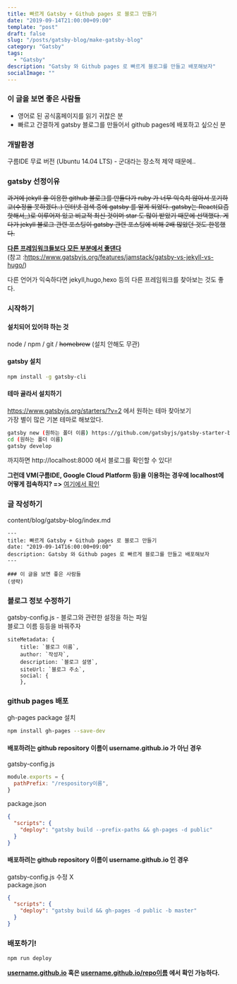 ```yaml
---
title: 빠르게 Gatsby + Github pages 로 블로그 만들기
date: "2019-09-14T21:00:00+09:00"
template: "post"
draft: false
slug: "/posts/gatsby-blog/make-gatsby-blog"
category: "Gatsby"
tags:
  - "Gatsby"
description: "Gatsby 와 Github pages 로 빠르게 블로그를 만들고 배포해보자"
socialImage: ""
---
```

 
### 이 글을 보면 좋은 사람들

- 영어로 된 공식홈페이지를 읽기 귀찮은 분
- 빠르고 간결하게 gatsby 블로그를 만들어서 github pages에 배포하고 싶으신 분

### 개발환경  

구름IDE 무료 버전 (Ubuntu 14.04 LTS) - 군대라는 장소적 제약 때문에..
  
### gatsby 선정이유
  
~~과거에 jekyll 을 이용한 github 블로그를 만들다가 ruby 가 너무 익숙치 않아서 포기하고(수정을 못하겠다..) 인터넷 검색 중에 gatsby 를 알게 되었다. gatsby는 React(요즘 핫해서,,)로 이루어져 있고 비교적 최신 것이며 star 도 많이 받았기 때문에 선택했다. 게다가 jekyll 블로그 관련 포스팅이 gatsby 관련 포스팅에 비해 2배 많았던 것도 한몫했다.~~  

<u>**다른 프레임워크들보다 모든 부분에서 좋댄다**</u>  
(참고 :https://www.gatsbyjs.org/features/jamstack/gatsby-vs-jekyll-vs-hugo/)  

다른 언어가 익숙하다면 jekyll,hugo,hexo 등의 다른 프레임워크를 찾아보는 것도 좋다. 


### 시작하기

#### 설치되어 있어햐 하는 것  

node / npm / git / ~~homebrew~~ (설치 안해도 무관)
 
#### gatsby 설치

```bash
npm install -g gatsby-cli
```

#### 테마 골라서 설치하기

https://www.gatsbyjs.org/starters/?v=2 에서 원하는 테마 찾아보기  
가장 별이 많은 기본 테마로 해보았다.

```bash
gatsby new (원하는 폴더 이름) https://github.com/gatsbyjs/gatsby-starter-blog
cd (원하는 폴더 이름)
gatsby develop
```

까지하면 http://localhost:8000 에서 블로그를 확인할 수 있다!  

**그런데 VM(구름IDE, Google Cloud Platform 등)을 이용하는 경우에 localhost에 어떻게 접속하지? =>** [여기에서 확인](/posts/gatsby-blog/access-vm-localhost)

### 글 작성하기

content/blog/gatsby-blog/index.md

```
---
title: 빠르게 Gatsby + Github pages 로 블로그 만들기
date: "2019-09-14T16:00:00+09:00"
description: Gatsby 와 Github pages 로 빠르게 블로그를 만들고 배포해보자
---

### 이 글을 보면 좋은 사람들
(생략)

```

### 블로그 정보 수정하기

gatsby-config.js - 블로그와 관련한 설정을 하는 파일  
블로그 이름 등등을 바꿔주자

```
siteMetadata: {
    title: `블로그 이름`,
    author: `작성자`,
    description: `블로그 설명`,
    siteUrl: `블로그 주소`,
    social: {
    },
```

### github pages 배포

gh-pages package 설치

```bash
npm install gh-pages --save-dev
```

#### 배포하려는 github repository 이름이 username.github.io 가 아닌 경우  

gatsby-config.js

```javascript
module.exports = {
  pathPrefix: "/respository이름",
}
```

package.json

```json
{
  "scripts": {
    "deploy": "gatsby build --prefix-paths && gh-pages -d public"
  }
}
```

#### 배포하려는 github repository 이름이 username.github.io 인 경우  

gatsby-config.js 수정 X  
package.json

```json
{
  "scripts": {
    "deploy": "gatsby build && gh-pages -d public -b master"
  }
}
```

### 배포하기!

```bash
npm run deploy
```

**<u>username.github.io</u> 혹은 <u>username.github.io/repo이름</u> 에서 확인 가능하다.**


